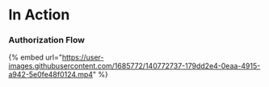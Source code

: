 # In Action

### Authorization Flow

{% embed url="https://user-images.githubusercontent.com/1685772/140772737-179dd2e4-0eaa-4915-a942-5e0fe48f0124.mp4" %}
